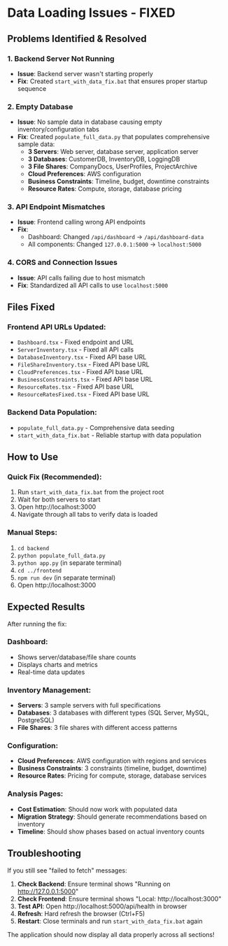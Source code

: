 # Data Loading Issues - FIXED

## Problems Identified & Resolved

### 1. **Backend Server Not Running**
- **Issue**: Backend server wasn't starting properly
- **Fix**: Created `start_with_data_fix.bat` that ensures proper startup sequence

### 2. **Empty Database**
- **Issue**: No sample data in database causing empty inventory/configuration tabs
- **Fix**: Created `populate_full_data.py` that populates comprehensive sample data:
  - **3 Servers**: Web server, database server, application server
  - **3 Databases**: CustomerDB, InventoryDB, LoggingDB
  - **3 File Shares**: CompanyDocs, UserProfiles, ProjectArchive
  - **Cloud Preferences**: AWS configuration
  - **Business Constraints**: Timeline, budget, downtime constraints
  - **Resource Rates**: Compute, storage, database pricing

### 3. **API Endpoint Mismatches**
- **Issue**: Frontend calling wrong API endpoints
- **Fix**: 
  - Dashboard: Changed `/api/dashboard` → `/api/dashboard-data`
  - All components: Changed `127.0.0.1:5000` → `localhost:5000`

### 4. **CORS and Connection Issues**
- **Issue**: API calls failing due to host mismatch
- **Fix**: Standardized all API calls to use `localhost:5000`

## Files Fixed

### Frontend API URLs Updated:
- `Dashboard.tsx` - Fixed endpoint and URL
- `ServerInventory.tsx` - Fixed all API calls
- `DatabaseInventory.tsx` - Fixed API base URL
- `FileShareInventory.tsx` - Fixed API base URL
- `CloudPreferences.tsx` - Fixed API base URL
- `BusinessConstraints.tsx` - Fixed API base URL
- `ResourceRates.tsx` - Fixed API base URL
- `ResourceRatesFixed.tsx` - Fixed API base URL

### Backend Data Population:
- `populate_full_data.py` - Comprehensive data seeding
- `start_with_data_fix.bat` - Reliable startup with data population

## How to Use

### Quick Fix (Recommended):
1. Run `start_with_data_fix.bat` from the project root
2. Wait for both servers to start
3. Open http://localhost:3000
4. Navigate through all tabs to verify data is loaded

### Manual Steps:
1. `cd backend`
2. `python populate_full_data.py`
3. `python app.py` (in separate terminal)
4. `cd ../frontend`
5. `npm run dev` (in separate terminal)
6. Open http://localhost:3000

## Expected Results

After running the fix:

### Dashboard:
- Shows server/database/file share counts
- Displays charts and metrics
- Real-time data updates

### Inventory Management:
- **Servers**: 3 sample servers with full specifications
- **Databases**: 3 databases with different types (SQL Server, MySQL, PostgreSQL)
- **File Shares**: 3 file shares with different access patterns

### Configuration:
- **Cloud Preferences**: AWS configuration with regions and services
- **Business Constraints**: 3 constraints (timeline, budget, downtime)
- **Resource Rates**: Pricing for compute, storage, database services

### Analysis Pages:
- **Cost Estimation**: Should now work with populated data
- **Migration Strategy**: Should generate recommendations based on inventory
- **Timeline**: Should show phases based on actual inventory counts

## Troubleshooting

If you still see "failed to fetch" messages:

1. **Check Backend**: Ensure terminal shows "Running on http://127.0.0.1:5000"
2. **Check Frontend**: Ensure terminal shows "Local: http://localhost:3000"
3. **Test API**: Open http://localhost:5000/api/health in browser
4. **Refresh**: Hard refresh the browser (Ctrl+F5)
5. **Restart**: Close terminals and run `start_with_data_fix.bat` again

The application should now display all data properly across all sections!
